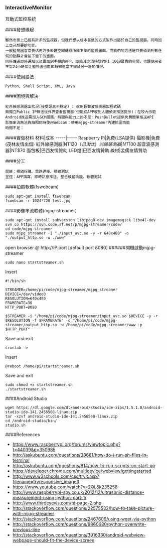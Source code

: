 ### InteractiveMonitor
互動式監控系統

####發想緣起
```
雖然市面上已經有許多的監視器，但我們想以成本最低的方式製作出屬於自己的監視器，同時加上自己想要的功能。
一般監視器會需要佔用許多軟體空間儲存所錄下來的監視畫面，而我們的方法是只要偵測到有任何的動靜才會拍下當下的畫面，
同時傳送即時通知以及畫面到手機的APP，即能減少消耗我們PI 16GB寶貴的空間，也讓使用者不需24小時關注監視器也能即時知道當下鏡頭另一邊的情況。
```
####使用語法
```
Python, Shell Script, XML, Java
```
####困境與解決
```
紅外線感測器出狀況(接受訊息不穩定) : 改用超聲波感測器加程式碼
無獨立Public IP無法從外界查看監視器(但能從APP收到人體偵測推送提示)：在校內示範
Android推送需加入GCM服務，時間與能力上的不足：PushBullet提供免費簡單推送API
影像串流無法與拍照同時使用Webcam：使用mjpg-streamer內建抓圖功能
時間不足：
```

####實做材料
材料|成本
-----|-----
Raspberry Pi|免費(LSA提供)
攝影機|免費(茂林友情出借)
紅外線感測器|NT$120（已淘汰）
光線感測器|NT$100
超音波感測器|NT$70
面包板|巴西友情贊助
LED燈|巴西友情贊助
線材|孟儒友情贊助

####分工
```
展維：模組採購、電路連接、模組測試
昱恆：APP撰寫、即時訊息推送、整合模組功能、軟體測試
```
####拍照軟體(fswebcam)
```
sudo apt-get install fswebcam
fswebcam -r 1024*720 test.jpg
```

####影像串流軟體(mjpg-streamer)
```
sudo apt-get install subversion libjpeg8-dev imagemagick libv4l-dev
svn co https://svn.code.sf.net/p/mjpg-streamer/code/
cd code/mjpg-streamer
sudo mjpg_streamer -i "./input_uvc.so -y -r 640x480" -o "./output_http.so -w ./www"
```
open browser @ http://IP:port [default port 8080]
######開機啟動mjpg-streamer
```
sudo nano startstreamer.sh
```
Insert
```
#!/bin/sh

STREAMER=/home/pi/code/mjpg-streamer/mjpg_streamer
DEVICE=/dev/video0
RESOLUTION=640x480
FRAMERATE=30
HTTP_PORT=8080

$STREAMER -i "/home/pi/code/mjpg-streamer/input_uvc.so $DEVICE -y -r $RESOLUTION -f $FRAMERATE" -o "/home/pi/code/mjpg-streamer/output_http.so -w /home/pi/code/mjpg-streamer/www -p $HTTP_PORT"
```
Save and exit
```
crontab -e
```
Insert
```
@reboot /home/pi/startstreamer.sh
```
Save and exit
```
sudo chmod +x startstreamer.sh
./startstreamer.sh
```

####Android Studio
```
wget https://dl.google.com/dl/android/studio/ide-zips/1.5.1.0/android-studio-ide-141.2456560-linux.zip
tar -xzvf android-studio-ide-141.2456560-linux.zip
cd /android-studio/bin/
studio.sh
```

####References
- https://www.raspberrypi.org/forums/viewtopic.php?t=44039&p=350985
- http://askubuntu.com/questions/38661/how-do-i-run-sh-files-in-terminal
- http://askubuntu.com/questions/814/how-to-run-scripts-on-start-up
- https://developer.chrome.com/multidevice/webview/gettingstarted
- http://www.w3schools.com/css/tryit.asp?filename=tryresponsive_image3
- https://www.youtube.com/watch?v=2QL5k235258
- http://www.raspberrypi-spy.co.uk/2012/12/ultrasonic-distance-measurement-using-python-part-1/
- http://www.thirdeyevis.com/pi-page-2.php
- http://stackoverflow.com/questions/22575532/how-to-take-picture-with-mjpg-streamer
- http://stackoverflow.com/questions/2467609/using-wget-via-python
- http://stackoverflow.com/questions/9860680/python-overwrite-previous-line
- http://stackoverflow.com/questions/3916330/android-webview-webpage-should-fit-the-device-screen

